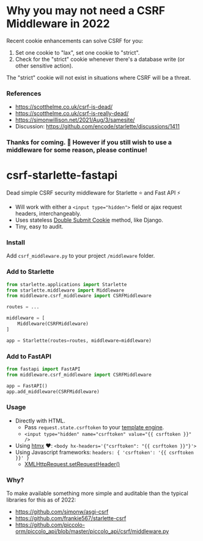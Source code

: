 # Why you may not need a CSRF Middleware in 2022

Recent cookie enhancements can solve CSRF for you:

1. Set one cookie to "lax", set one cookie to "strict".
2. Check for the "strict" cookie whenever there's a database write (or other sensitive action).

The "strict" cookie will not exist in situations where CSRF will be a threat.

### References

* https://scotthelme.co.uk/csrf-is-dead/
* https://scotthelme.co.uk/csrf-is-really-dead/
* https://simonwillison.net/2021/Aug/3/samesite/
* Discussion: https://github.com/encode/starlette/discussions/1411

### Thanks for coming. 🤔 However if you still wish to use a middleware for some reason, please continue!

# csrf-starlette-fastapi
Dead simple CSRF security middleware for Starlette ⭐ and Fast API ⚡

* Will work with either a `<input type="hidden">` field or ajax request headers, interchangeably.
* Uses stateless [Double Submit Cookie](https://cheatsheetseries.owasp.org/cheatsheets/Cross-Site_Request_Forgery_Prevention_Cheat_Sheet.html#double-submit-cookie) method, like Django.
* Tiny, easy to audit.

### Install

Add `csrf_middleware.py` to your project `/middleware` folder.

### Add to Starlette

```py
from starlette.applications import Starlette
from starlette.middleware import Middleware
from middleware.csrf_middleware import CSRFMiddleware

routes = ...

middleware = [
    Middleware(CSRFMiddleware)
]

app = Starlette(routes=routes, middleware=middleware)
```
### Add to FastAPI

```py
from fastapi import FastAPI
from middleware.csrf_middleware import CSRFMiddleware

app = FastAPI()
app.add_middleware(CSRFMiddleware)
```
### Usage
* Directly with HTML.
  * Pass `request.state.csrftoken` to your [template engine](https://www.starlette.io/templates/).
  * `<input type="hidden" name="csrftoken" value="{{ csrftoken }}" />`
* Using [htmx](https://htmx.org/) ♥️: `<body hx-headers='{"csrftoken": "{{ csrftoken }}"}'>`
* Using Javascript frameworks: `headers: { 'csrftoken': '{{ csrftoken }}' }`
    * [XMLHttpRequest.setRequestHeader()](https://developer.mozilla.org/en-US/docs/Web/API/XMLHttpRequest/setRequestHeader)

### Why?

To make available something more simple and auditable than the typical libraries for this as of 2022:
* https://github.com/simonw/asgi-csrf
* https://github.com/frankie567/starlette-csrf
* https://github.com/piccolo-orm/piccolo_api/blob/master/piccolo_api/csrf/middleware.py 
